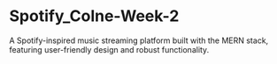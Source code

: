 # Spotify_Colne-Week-2
A Spotify-inspired music streaming platform built with the MERN stack, featuring user-friendly design and robust functionality.
